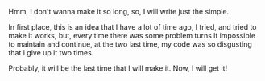 Hmm, I don't wanna  make it so long, so, I will write just the simple.

In first place, this is an idea that I have a lot of time ago, I tried, and tried to make it works, but, every time there was some problem turns it impossible to maintain and continue, at the two last time, my code was so disgusting that i give up it two times.

Probably, it will be the last time that I will make it. Now, I will get it!

